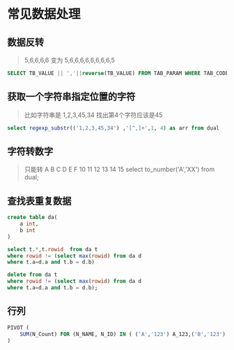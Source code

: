 # 常见数据处理

## 数据反转
> 5,6,6,6,6  变为 5,6,6,6,6,6,6,6,6,5
```sql
SELECT TB_VALUE || ','||reverse(TB_VALUE) FROM TAB_PARAM WHERE TAB_CODE in('XXXX_56666')
```

## 获取一个字符串指定位置的字符
> 比如字符串是 1,2,3,45,34   找出第4个字符应该是45
```sql
select regexp_substr(('1,2,3,45,34') ,'[^,]+',1, 4) as arr from dual
```

## 字符转数字
> 只能转 
> A  B  C  D  E  F
> 10 11 12 13 14 15
select to_number('A','XX') from dual;

## 查找表重复数据

```sql
create table da(
    a int,
    b int
)
```

```sql
select t.*,t.rowid  from da t
where rowid != (select max(rowid) from da d
where t.a=d.a and t.b = d.b)

```

```sql
delete from da t
where rowid != (select max(rowid) from da d
where t.a=d.a and t.b = d.b);
```

## 行列
```sql
PIVOT (
    SUM(N_Count) FOR (N_NAME, N_ID) IN ( ('A','123') A_123,('B','123') B_123 )
)
```